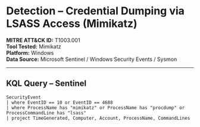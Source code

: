 # Detection – Credential Dumping via LSASS Access (Mimikatz)

**MITRE ATT&CK ID:** T1003.001  
**Tool Tested:** Mimikatz  
**Platform:** Windows  
**Data Source:** Microsoft Sentinel / Windows Security Events / Sysmon

---

## KQL Query – Sentinel

```kql
SecurityEvent
| where EventID == 10 or EventID == 4688
| where ProcessName has "mimikatz" or ProcessName has "procdump" or ProcessCommandLine has "lsass"
| project TimeGenerated, Computer, Account, ProcessName, CommandLines
```
